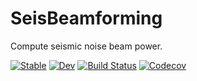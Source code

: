 # SeisBeamforming

Compute seismic noise beam power.

[![Stable](https://img.shields.io/badge/docs-stable-blue.svg)](https://kura-okubo.github.io/SeisBeamforming.jl/stable)
[![Dev](https://img.shields.io/badge/docs-dev-blue.svg)](https://kura-okubo.github.io/SeisBeamforming.jl/dev)
[![Build Status](https://travis-ci.com/kura-okubo/SeisBeamforming.jl.svg?branch=master)](https://travis-ci.com/kura-okubo/SeisBeamforming.jl)
[![Codecov](https://codecov.io/gh/kura-okubo/SeisBeamforming.jl/branch/master/graph/badge.svg)](https://codecov.io/gh/kura-okubo/SeisBeamforming.jl)
